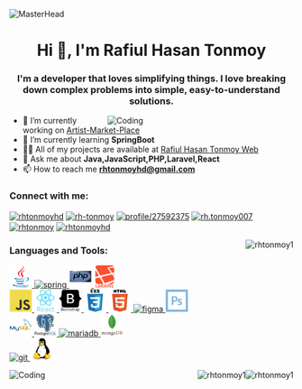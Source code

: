 ![MasterHead](https://mir-s3-cdn-cf.behance.net/project_modules/max_1200/54b6c068097599.5b50bca476b9b.gif)

<h1 align="center">Hi 👋, I'm Rafiul Hasan Tonmoy</h1>
<h3 align="center">
  I'm a developer that loves simplifying things. I love breaking down complex
  problems into simple, easy-to-understand solutions.
</h3>
<img
  align="right"
  alt="Coding"
  width="330"
  src="https://thumbs.gfycat.com/KnobbyJoyfulDeermouse-size_restricted.gif"
/>


<!-- <p align="left">
  <img
    src="https://komarev.com/ghpvc/?username=rhtonmoy1&label=Profile%20views&color=0e75b6&style=flat"
    alt="rhtonmoy1"
  />
</p>

<p align="left">
  <a href="https://twitter.com/rhtonmoyhd" target="blank"
    ><img
      src="https://img.shields.io/twitter/follow/rhtonmoyhd?logo=twitter&style=for-the-badge"
      alt="rhtonmoyhd"
  /></a>
</p> -->

- 🔭 I’m currently working on [Artist-Market-Place](http://v-generation.com/artists/index.php) <br>
- 🌱 I’m currently learning **SpringBoot** <br>
- 👨‍💻 All of my projects are available at [Rafiul Hasan Tonmoy Web](https://rhtonmoy.netlify.app) <br>
- 💬 Ask me about **Java,JavaScript,PHP,Laravel,React** <br>
- 📫 How to reach me **rhtonmoyhd@gmail.com** <br>


<h3 align="left">Connect with me:</h3>
<p align="left">
  <a href="https://twitter.com/rhtonmoyhd" target="blank"
    ><img
      align="center"
      src="https://raw.githubusercontent.com/rahuldkjain/github-profile-readme-generator/master/src/images/icons/Social/twitter.svg"
      alt="rhtonmoyhd"
      height="30"
      width="40"
  /></a>
  <a href="https://linkedin.com/in/rh-tonmoy" target="blank"
    ><img
      align="center"
      src="https://raw.githubusercontent.com/rahuldkjain/github-profile-readme-generator/master/src/images/icons/Social/linked-in-alt.svg"
      alt="rh-tonmoy"
      height="30"
      width="40"
  /></a>
  <a
    href="https://www.sololearn.com/profile/27592375"
    target="blank"
    ><img
      align="center"
      src="https://camo.githubusercontent.com/f1ee911be55392f64c85a84ddba0decf4d3d2fa6629fb2d2de860abd9469e810/68747470733a2f2f7777772e736f6c6f6c6561726e2e636f6d2f496d616765732f66617669636f6e2e69636f"
      alt="profile/27592375"
      height="30"
      width="40"
  /></a>
  <a href="https://fb.com/rh.tonmoy007" target="blank"
    ><img
      align="center"
      src="https://raw.githubusercontent.com/rahuldkjain/github-profile-readme-generator/master/src/images/icons/Social/facebook.svg"
      alt="rh.tonmoy007"
      height="30"
      width="40"
  /></a>
  <a href="https://www.hackerrank.com/rhtonmoy" target="blank"
    ><img
      align="center"
      src="https://raw.githubusercontent.com/rahuldkjain/github-profile-readme-generator/master/src/images/icons/Social/hackerrank.svg"
      alt="rhtonmoy"
      height="30"
      width="40"
  /></a>
  <a href="https://www.leetcode.com/rhtonmoyhd" target="blank"
    ><img
      align="center"
      src="https://raw.githubusercontent.com/rahuldkjain/github-profile-readme-generator/master/src/images/icons/Social/leet-code.svg"
      alt="rhtonmoyhd"
      height="30"
      width="40"
  /></a>
</p>

<p>
    <img
      align="right"
      src="https://github-readme-stats.vercel.app/api/top-langs?username=rhtonmoy1&show_icons=true&locale=en&layout=compact"
      alt="rhtonmoy1"
    />
  </p>

<h3 align="left">Languages and Tools:</h3>
<p align="left">
  <!-- back End -->

  <a href="https://www.java.com" target="_blank" rel="noreferrer">
    <img
      src="https://raw.githubusercontent.com/devicons/devicon/master/icons/java/java-original.svg"
      alt="java"
      width="40"
      height="40"
    />
  </a>

  <a href="https://spring.io/" target="_blank" rel="noreferrer">
    <img
      src="https://www.vectorlogo.zone/logos/springio/springio-icon.svg"
      alt="spring"
      width="40"
      height="40"
    />
  </a>

  <a href="https://www.php.net" target="_blank" rel="noreferrer">
    <img
      src="https://raw.githubusercontent.com/devicons/devicon/master/icons/php/php-original.svg"
      alt="php"
      width="40"
      height="40"
    />
  </a>

  <a href="https://laravel.com/" target="_blank" rel="noreferrer">
    <img
      src="https://raw.githubusercontent.com/devicons/devicon/master/icons/laravel/laravel-plain-wordmark.svg"
      alt="laravel"
      width="40"
      height="40"
    />
  </a>

  <br>

  <!-- Front End -->

  <a href="https://developer.mozilla.org/en-US/docs/Web/JavaScript" target="_blank" rel="noreferrer">
  <img
    src="https://raw.githubusercontent.com/devicons/devicon/master/icons/javascript/javascript-original.svg"
    alt="javascript"
    width="40"
    height="40"
  />
</a>

<a href="https://reactjs.org/" target="_blank" rel="noreferrer">
    <img
      src="https://raw.githubusercontent.com/devicons/devicon/master/icons/react/react-original-wordmark.svg"
      alt="react"
      width="40"
      height="40"
    />
  </a>

  <a href="https://getbootstrap.com" target="_blank" rel="noreferrer">
    <img
      src="https://raw.githubusercontent.com/devicons/devicon/master/icons/bootstrap/bootstrap-plain-wordmark.svg"
      alt="bootstrap"
      width="40"
      height="40"
    />
  </a>

  <a href="https://www.w3schools.com/css/" target="_blank" rel="noreferrer">
    <img
      src="https://raw.githubusercontent.com/devicons/devicon/master/icons/css3/css3-original-wordmark.svg"
      alt="css3"
      width="40"
      height="40"
    />
  </a>

  <a href="https://www.w3.org/html/" target="_blank" rel="noreferrer">
    <img
      src="https://raw.githubusercontent.com/devicons/devicon/master/icons/html5/html5-original-wordmark.svg"
      alt="html5"
      width="40"
      height="40"
    />
  </a>

  <a href="https://www.figma.com/" target="_blank" rel="noreferrer">
    <img
      src="https://www.vectorlogo.zone/logos/figma/figma-icon.svg"
      alt="figma"
      width="40"
      height="40"
    />
  </a>

  <a href="https://www.photoshop.com/en" target="_blank" rel="noreferrer">
    <img
      src="https://raw.githubusercontent.com/devicons/devicon/master/icons/photoshop/photoshop-line.svg"
      alt="photoshop"
      width="40"
      height="40"
    />
  </a>


  <!-- DB -->

  <br>

  <a href="https://www.mysql.com/" target="_blank" rel="noreferrer">
    <img
      src="https://raw.githubusercontent.com/devicons/devicon/master/icons/mysql/mysql-original-wordmark.svg"
      alt="mysql"
      width="40"
      height="40"
    />
  </a>

  <a href="https://www.postgresql.org" target="_blank" rel="noreferrer">
    <img
      src="https://raw.githubusercontent.com/devicons/devicon/master/icons/postgresql/postgresql-original-wordmark.svg"
      alt="postgresql"
      width="40"
      height="40"
    />
  </a>

  <a href="https://mariadb.org/" target="_blank" rel="noreferrer">
    <img
      src="https://www.vectorlogo.zone/logos/mariadb/mariadb-icon.svg"
      alt="mariadb"
      width="40"
      height="40"
    />
  </a>


  <a href="https://www.mongodb.com/" target="_blank" rel="noreferrer">
    <img
      src="https://raw.githubusercontent.com/devicons/devicon/master/icons/mongodb/mongodb-original-wordmark.svg"
      alt="mongodb"
      width="40"
      height="40"
    />
  </a>

  <br>

  <!-- DEVOPS -->

  <a href="https://git-scm.com/" target="_blank" rel="noreferrer">
    <img
      src="https://www.vectorlogo.zone/logos/git-scm/git-scm-icon.svg"
      alt="git"
      width="40"
      height="40"
    />
  </a>

  <a href="https://www.linux.org/" target="_blank" rel="noreferrer">
    <img
      src="https://raw.githubusercontent.com/devicons/devicon/master/icons/linux/linux-original.svg"
      alt="linux"
      width="40"
      height="40"
    />
  </a>
  


</p>

<p>
    <img
    align="left"
    alt="Coding"
    width="330"
    src="https://blog.penjee.com/wp-content/uploads/2015/03/while-loop-animation-python.gif"
  />
  
</p>

<p>
    <img
      align="right"
      src="https://github-readme-streak-stats.herokuapp.com/?user=rhtonmoy1&"
      alt="rhtonmoy1"
    />
  </p>

<p>
  <img
    align="right"
    src="https://github-readme-stats.vercel.app/api?username=rhtonmoy1&show_icons=true&locale=en"
    alt="rhtonmoy1"
  />
</p>


